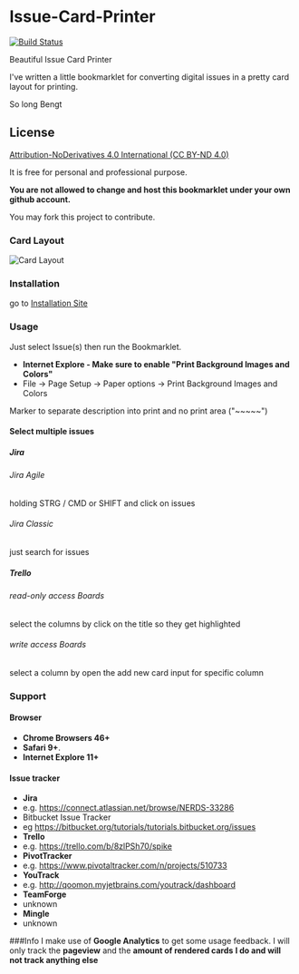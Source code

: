 # Issue-Card-Printer
[![Build Status](https://travis-ci.org/qoomon/Jira-Issue-Card-Printer.svg?branch=master)](https://travis-ci.org/qoomon/Jira-Issue-Card-Printer)

Beautiful Issue Card Printer

I've written a little bookmarklet for converting digital issues in a pretty card layout for printing.

So long
Bengt

## License
[Attribution-NoDerivatives 4.0 International (CC BY-ND 4.0)](https://creativecommons.org/licenses/by-nd/4.0/) 

It is free for personal and professional purpose.

**You are not allowed to change and host this bookmarklet under your own github account.**

You may fork this project to contribute.

### Card Layout
![Card Layout](CardExample.png)

### Installation

go to [Installation Site](https://qoomon.github.io/Jira-Issue-Card-Printer/bookmarkInstallation.html)

### Usage
Just select Issue(s) then run the Bookmarklet.

* **Internet Explore - Make sure to enable "Print Background Images and Colors"**
 * File -> Page Setup -> Paper options -> Print Background Images and Colors

Marker to separate description into print and no print area ("~~~~~")

#### Select multiple issues
##### Jira
###### Jira Agile
holding STRG / CMD or SHIFT and click on issues
###### Jira Classic
just search for issues
##### Trello
###### read-only access Boards
select the columns by click on the title so they get highlighted
###### write access Boards
select a column by open the add new card input for specific column


### Support
#### Browser
* **Chrome Browsers 46+**
* **Safari 9+**.
* **Internet Explore 11+**

#### Issue tracker
* **Jira**
 * e.g. https://connect.atlassian.net/browse/NERDS-33286
* Bitbucket Issue Tracker
 * eg https://bitbucket.org/tutorials/tutorials.bitbucket.org/issues
* **Trello**
 * e.g. https://trello.com/b/8zlPSh70/spike
* **PivotTracker**
 * e.g. https://www.pivotaltracker.com/n/projects/510733
* **YouTrack**
 * e.g. http://qoomon.myjetbrains.com/youtrack/dashboard
* **TeamForge**
 * unknown 
* **Mingle**
 * unknown 


###Info
I make use of **Google Analytics** to get some usage feedback.
I will only track the **pageview** and the **amount of rendered cards**
**I do and will not track anything else**
